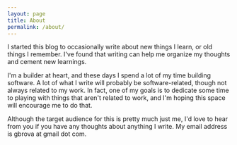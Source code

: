 ```yaml
---
layout: page
title: About
permalink: /about/
---
```


I started this blog to occasionally write about new things I learn, or old things I remember. I've found that writing can help me organize my thoughts and cement new learnings.

I'm a builder at heart, and these days I spend a lot of my time building software. A lot of what I write will probably be software-related, though not always related to my work. In fact, one of my goals is to dedicate some time to playing with things that aren't related to work, and I'm hoping this space will encourage me to do that.

Although the target audience for this is pretty much just me, I'd love to hear from you if you have any thoughts about anything I write. My email address is gbrova at gmail dot com.
